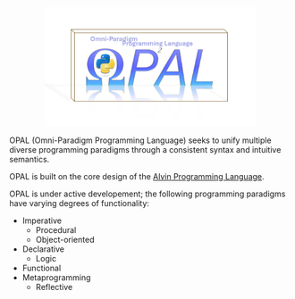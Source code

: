 <p align=center><img src=https://github.com/Antonio-Iijima/OPAL/blob/main/logo.png width=75%></p>

OPAL (Omni-Paradigm Programming Language) seeks to unify multiple diverse programming paradigms through a consistent syntax and intuitive semantics.

OPAL is built on the core design of the [Alvin Programming Language](https://github.com/Antonio-Iijima/alvin).

OPAL is under active developement; the following programming paradigms have varying degrees of functionality:

- Imperative
  - Procedural
  - Object-oriented
- Declarative
  - Logic
- Functional
- Metaprogramming
  - Reflective

